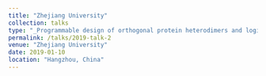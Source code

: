 ```yaml
---
title: "Zhejiang University"
collection: talks
type: "_Programmable design of orthogonal protein heterodimers and logic gates_"
permalink: /talks/2019-talk-2
venue: "Zhejiang University"
date: 2019-01-10
location: "Hangzhou, China"
---
```

